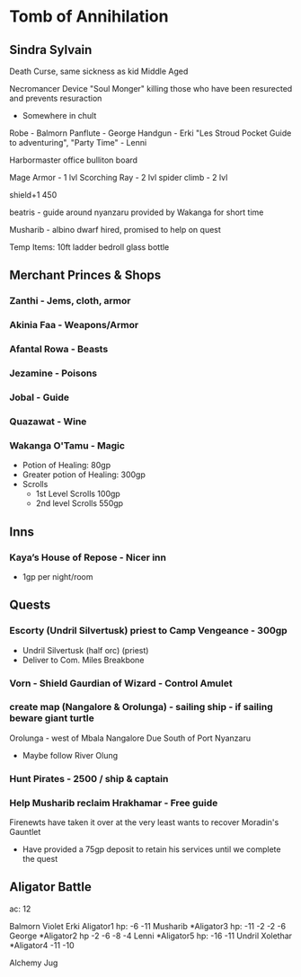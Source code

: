 # Tomb of Annihilation

## Sindra Sylvain
Death Curse, same sickness as kid
Middle Aged

Necromancer Device "Soul Monger" killing those who have been resurected and prevents resuraction
- Somewhere in chult

Robe - Balmorn
Panflute - George
Handgun - Erki
"Les Stroud Pocket Guide to adventuring", "Party Time" - Lenni

Harbormaster office bulliton board

Mage Armor - 1 lvl
Scorching Ray - 2 lvl
spider climb - 2 lvl

shield+1 450

beatris - guide around nyanzaru provided by Wakanga for short time

Musharib - albino dwarf hired, promised to help on quest

Temp Items:
10ft ladder
bedroll
glass bottle

## Merchant Princes & Shops

### Zanthi - Jems, cloth, armor

### Akinia Faa - Weapons/Armor

### Afantal Rowa - Beasts

### Jezamine - Poisons

### Jobal - Guide

### Quazawat - Wine

### Wakanga O'Tamu - Magic
- Potion of Healing: 80gp
- Greater potion of Healing: 300gp
- Scrolls
  - 1st Level Scrolls 100gp
  - 2nd level Scrolls 550gp

## Inns

### Kaya’s House of Repose - Nicer inn
- 1gp per night/room

## Quests
### Escorty (Undril Silvertusk) priest to Camp Vengeance - 300gp
- Undril Silvertusk (half orc) (priest)
- Deliver to Com. Miles Breakbone

### Vorn - Shield Gaurdian of Wizard - Control Amulet

### create map (Nangalore & Orolunga) - sailing ship - if sailing beware giant turtle
Orolunga - west of Mbala
Nangalore Due South of Port Nyanzaru
- Maybe follow River Olung

### Hunt Pirates - 2500 / ship & captain

### Help Musharib reclaim Hrakhamar - Free guide
Firenewts have taken it over
at the very least wants to recover Moradin's Gauntlet
- Have provided a 75gp deposit to retain his services until we complete the quest

## Aligator Battle
ac: 12

Balmorn
Violet
Erki
Aligator1 hp: -6 -11
Musharib
*Aligator3 hp: -11 -2 -2 -6
George
*Aligator2 hp -2 -6 -8 -4
Lenni
*Aligator5 hp: -16 -11
Undril
Xolethar
*Aligator4 -11 -10

Alchemy Jug
